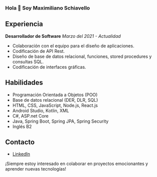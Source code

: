 ### Hola 👋 Soy Maximiliano Schiavello

## Experiencia

**Desarrollador de Software**
*Marzo del 2021 - Actualidad*

- Colaboración con el equipo para el diseño de aplicaciones.
- Codificación de API Rest.
- Diseño de base de datos relacional, funciones, stored procedures y consultas SQL.
- Codificación de interfaces gráficas.

## Habilidades

- Programación Orientada a Objetos (POO)
- Base de datos relacional (DER, DLR, SQL)
- HTML, CSS, JavaScript, Node.js, React.js
- Android Studio, Kotlin, XML
- C#, ASP.net Core
- Java, Spring Boot, Spring JPA, Spring Security
- Inglés B2

## Contacto

- [LinkedIn](https://www.linkedin.com/in/maximiliano-schiavello/)

¡Siempre estoy interesado en colaborar en proyectos emocionantes y aprender nuevas tecnologías!


